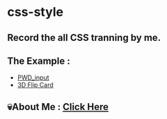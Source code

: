 # css-style

## Record the all CSS tranning by me.

## The Example :

- [PWD_input](/PWD_Input/README.md)
- [3D Flip Card](/3D%20Flip%20Card/README.md)

## 💀About Me : [Click Here](https://linktr.ee/evileye0666)
